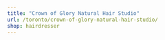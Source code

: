 ```yaml
---
title: "Crown of Glory Natural Hair Studio"
url: /toronto/crown-of-glory-natural-hair-studio/
shop: hairdresser
---
```

